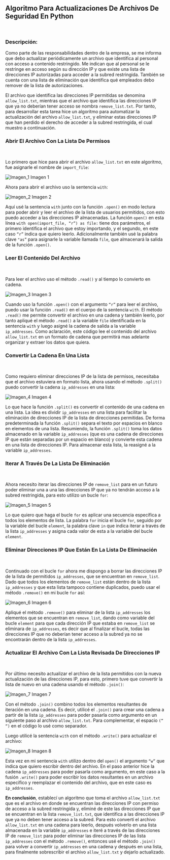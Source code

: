 ## Algoritmo Para Actualizaciones De Archivos De Seguridad En Python
<br>

### Descripción:

Como parte de las responsabilidades dentro de la empresa, se me informa que debo actualizar periódicamente un archivo que identifica al personal con acceso a contenido restringido. Me indican que al personal se le restringe en acceso según su dirección IP y que existe una lista de direcciones IP autorizadas para acceder a la subred restringida. También se cuenta con una lista de eliminación que identifica qué empleados debo remover de la lista de autorizaciones.

El archivo que identifica las direcciones IP permitidas se denomina `allow_list.txt`, mientras que el archivo que identifica las direcciones IP que ya no deberían tener acceso se nombra `remove_list.txt`. Por tanto, para desarrollar esta tarea hice un algoritmo para automatizar la actualización del archivo `allow_list.txt`, y eliminar estas direcciones IP que han perdido el derecho de acceder a la subred restringida, el cual muestro a continuación.
<br>

### Abrir El Archivo Con La Lista De Permisos
<br>

Lo primero que hice para abrir el archivo `allow_list.txt` en este algoritmo, fue asignarle el nombre de `import_file`:

![Imagen_1](https://github.com/user-attachments/assets/5b3d0764-aa48-4f3d-ad5e-0a5abf7ad4a5)
Imagen 1

Ahora para abrir el archivo uso la sentencia `with`:

![Imagen_2](https://github.com/user-attachments/assets/d67324dc-c7d4-4cc0-8981-73fa37cf7fcd)
Imagen 2

Aquí usé la sentencia `with` junto con la función `.open()` en modo lectura para poder abrir y leer el archivo de la lista de usuarios permitidos, con esto puedo acceder a las direcciones IP almacenadas. La función `open()` en esta línea `with open(import_file, “r”) as file:` tiene dos parámetros, el primero identifica el archivo que estoy importando, y el segundo, en este caso `“r”` indica que quiero leerlo. Adicionalmente también usé la palabra clave `"as”` para asignarle la variable llamada `file`, que almacenará la salida de la función `.open()`.
<br>

### Leer El Contenido Del Archivo
<br>

Para leer el archivo uso el método `.read()` y al tiempo lo convierto en cadena.

![Imagen_3](https://github.com/user-attachments/assets/a37506ee-5b6a-476c-bad9-b57096c862b3)
Imagen 3

Cuando uso la función `.open()` con el argumento `“r”` para leer el archivo, puedo usar la función `.read()` en el cuerpo de la sentencia `with`. El método `.read()` me permite convertir el archivo en una cadena y también leerlo, por tanto apliqué el método `.read()` a la variable `file` identificada en la sentencia `with` y luego asigné la cadena de salida a la variable `ip_addresses`.
Como aclaración, este código lee el contenido del archivo `allow_list.txt` en un formato de cadena que permitirá mas adelante organizar y extraer los datos que quiera.
<br>

### Convertir La Cadena En Una Lista
<br>

Como requiero eliminar direcciones IP de la lista de permisos, necesitaba que el archivo estuviera en formato lista, ahora usando el método `.split()` puedo convertir la cadena `ip_addresses` en una lista:

![Imagen_4](https://github.com/user-attachments/assets/6212d4ee-8300-4dec-92eb-a38f47cf7d35)
Imagen 4

Lo que hace la función `.split()` es convertir el contenido de una cadena en una lista. La idea es dividir `ip_addresses` en una lista para facilitar la eliminación de direcciones IP de la lista de direcciones permitidas. De forma predeterminada la función `.split()` separa el texto por espacios en blanco en elementos de una lista.
Resumiendo, la función `.split()` toma los datos almacenado en la variable `ip_addresses` (que es una cadena de direcciones IP que están separadas por un espacio en blanco) y convierte esta cadena en una lista de direcciones IP. Para almacenar esta lista, la reasigné a la variable `ip_addresses`.
<br>

### Iterar A Través De La Lista De Eliminación
<br>

Ahora necesito iterar las direcciones IP de `remove_list` para en un futuro poder eliminar una a una las direcciones IP que ya no tendrán acceso a la subred restringida, para esto utilizo un bucle `for`:

![Imagen_5](https://github.com/user-attachments/assets/5231febb-1545-4d06-82b5-274e39010ec8)
Imagen 5

Lo que quiero que haga el bucle `for` es aplicar una secuencia específica a todos los elementos de lista. La palabra `for` inicia el bucle `for`, seguido por la variable del bucle `element`, la palabra clave `in` que indica iterar a través de la lista `ip_addresses` y asigna cada valor de esta a la variable del bucle `element`.
<br>

### Eliminar Direcciones IP Que Están En La Lista De Eliminación
<br>

Continuado con el bucle `for` ahora me dispongo a borrar las direcciones IP de la lista de permitidos `ip_addresses`, que se encuentran en `remove_list`. Dado que todos los elementos de `remove_list` están dentro de la lista `ip_addresses` y que esta lista tampoco contiene duplicados, puedo usar el método `.remove()` en mi bucle `for` así:

![Imagen_6](https://github.com/user-attachments/assets/4659a312-4de7-4489-8f58-a16ee8cc36df)
Imagen 6

Apliqué el método `.remove()` para eliminar de la lista `ip_addresses` los elementos que se encuentran en `remove_list`, dando como variable del bucle `element` para que cada dirección IP que estaba en `remove_list` se eliminara de `ip_addresses`, es decir que al finalizar el bucle, todas las direcciones IP que no deberían tener acceso a la subred ya no se encontrarán dentro de la lista `ip_addresses`.
<br>

### Actualizar El Archivo Con La Lista Revisada De Direcciones IP
<br>

Por último necesito actualizar el archivo de la lista permitidos con la nueva actualización de las direcciones IP, para esto, primero tuve que convertir la lista de nuevo en una cadena usando el método `.join()`:

![Imagen_7](https://github.com/user-attachments/assets/70d8db76-768c-42f1-870b-0672c2024763)
Imagen 7

Con el método `.join()` combino todos los elementos resultantes de iteración en una cadena. Es decir, utilicé el `.join()` para crear una cadena a partir de la lista `ip_addresses` para poder pasarla como argumento en un siguiente paso al archivo `allow_list.txt`. Para complementar, el espacio `(“ “)` en el código lo usé como separador.

Luego utilicé la sentencia `with` con el método `.write()` para actualizar el archivo:

![Imagen_8](https://github.com/user-attachments/assets/50011140-b02f-451c-829f-cdc90ba87fc2)
Imagen 8

Esta vez en mi sentencia `with` utilizo dentro del `open()` el argumento `“w”` que indica que quiero escribir dentro del archivo. En el paso anterior hice la cadena `ip_addresses` para poder pasarla como argumento, en este caso a la fusión `.write()` para poder escribir los datos resultantes en un archivo específico y reemplazar el contenido del archivo, que en este caso es `ip_addresses`.

**En conclusión**, establecí un algoritmo que toma el archivo `allow_list.txt` que es el archivo en donde se encuentran las direcciones IP con permiso de acceso a la subred restringida y, eliminé de este las direcciones IP que se encuentran en la lista `remove_list.txt`, que identifica a las direcciones IP que ya no deben tener acceso a la subred. Para esto convertí el archivo `allow_list.txt` en una cadena para leerlo, después volverlo en una lista almacenada en la variable `ip_addresses` e iteré a través de las direcciones IP de `remove_list` para poder eliminar las direcciones IP de las lista `ip_addresses` con el método `.remove()`, entonces usé el método `.join()` para volver a convertir `ip_addresses` en una cadena y después en una lista, para finalmente sobrescribir el archivo `allow_list.txt` y dejarlo actualizado.


